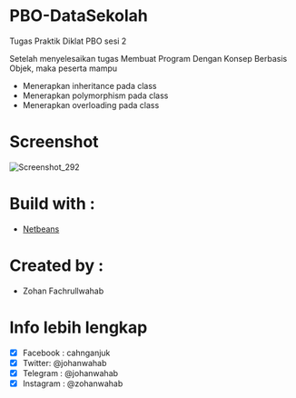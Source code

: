 # PBO-DataSekolah
Tugas Praktik Diklat PBO sesi 2

Setelah menyelesaikan tugas Membuat Program Dengan Konsep Berbasis Objek, maka peserta mampu
  - Menerapkan inheritance pada class
  - Menerapkan polymorphism pada class
  - Menerapkan overloading pada class

# Screenshot
![Screenshot_292](https://user-images.githubusercontent.com/41458819/82636426-ca046080-9c2c-11ea-9d9b-27c298fb3ac6.png)

# Build with :
- [Netbeans](https://netbeans.org/)

# Created by :
- Zohan Fachrullwahab

# Info lebih lengkap
- [x] Facebook : cahnganjuk
- [x] Twitter: @johanwahab
- [x] Telegram : @johanwahab
- [x] Instagram : @zohanwahab
